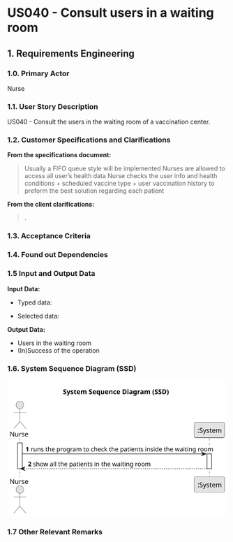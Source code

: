 # US040 - Consult users in a waiting room

## 1. Requirements Engineering

### 1.0. Primary Actor
Nurse

### 1.1. User Story Description
US040 - Consult the users in the waiting room of a vaccination center.

### 1.2. Customer Specifications and Clarifications
**From the specifications document:**
> Usually a FIFO queue style will be implemented
> Nurses are allowed to access all user’s health data
> Nurse checks the user info and health conditions + scheduled vaccine type + user vaccination history to preform the best solution regarding each patient

**From the client clarifications:**

> .

### 1.3. Acceptance Criteria
> 

### 1.4. Found out Dependencies
>

### 1.5 Input and Output Data
**Input Data:**

* Typed data:

* Selected data:

**Output Data:**

* Users in the waiting room
* (In)Success of the operation

### 1.6. System Sequence Diagram (SSD)
![US040-SSD.svg](ssdsvg%2Fsvg%2FUS040-SSD.svg)

### 1.7 Other Relevant Remarks
>